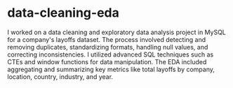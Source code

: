 # data-cleaning-eda
I worked on a data cleaning and exploratory data analysis project in MySQL for a company's layoffs dataset. The process involved detecting and removing duplicates, standardizing formats, handling null values, and correcting inconsistencies. I utilized advanced SQL techniques such as CTEs and window functions for data manipulation. The EDA included aggregating and summarizing key metrics like total layoffs by company, location, country, industry, and year.
